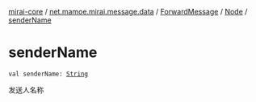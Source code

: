 [mirai-core](../../../index.md) / [net.mamoe.mirai.message.data](../../index.md) / [ForwardMessage](../index.md) / [Node](index.md) / [senderName](./sender-name.md)

# senderName

`val senderName: `[`String`](https://kotlinlang.org/api/latest/jvm/stdlib/kotlin/-string/index.html)

发送人名称


